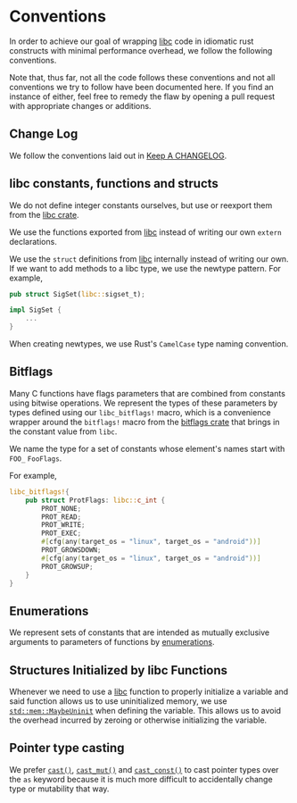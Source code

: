 # Conventions

In order to achieve our goal of wrapping [libc][libc] code in idiomatic rust
constructs with minimal performance overhead, we follow the following
conventions.

Note that, thus far, not all the code follows these conventions and not all
conventions we try to follow have been documented here. If you find an instance
of either, feel free to remedy the flaw by opening a pull request with
appropriate changes or additions.

## Change Log

We follow the conventions laid out in [Keep A CHANGELOG][kacl].

[kacl]: https://github.com/olivierlacan/keep-a-changelog/tree/18adb5f5be7a898d046f6a4acb93e39dcf40c4ad

## libc constants, functions and structs

We do not define integer constants ourselves, but use or reexport them from the
[libc crate][libc].

We use the functions exported from [libc][libc] instead of writing our own
`extern` declarations.

We use the `struct` definitions from [libc][libc] internally instead of writing
our own. If we want to add methods to a libc type, we use the newtype pattern.
For example,

```rust
pub struct SigSet(libc::sigset_t);

impl SigSet {
    ...
}
```

When creating newtypes, we use Rust's `CamelCase` type naming convention.

## Bitflags

Many C functions have flags parameters that are combined from constants using
bitwise operations. We represent the types of these parameters by types defined
using our `libc_bitflags!` macro, which is a convenience wrapper around the
`bitflags!` macro from the [bitflags crate][bitflags] that brings in the
constant value from `libc`.

We name the type for a set of constants whose element's names start with `FOO_`
`FooFlags`.

For example,

```rust
libc_bitflags!{
    pub struct ProtFlags: libc::c_int {
        PROT_NONE;
        PROT_READ;
        PROT_WRITE;
        PROT_EXEC;
        #[cfg(any(target_os = "linux", target_os = "android"))]
        PROT_GROWSDOWN;
        #[cfg(any(target_os = "linux", target_os = "android"))]
        PROT_GROWSUP;
    }
}
```


## Enumerations

We represent sets of constants that are intended as mutually exclusive arguments
to parameters of functions by [enumerations][enum].


## Structures Initialized by libc Functions

Whenever we need to use a [libc][libc] function to properly initialize a
variable and said function allows us to use uninitialized memory, we use
[`std::mem::MaybeUninit`][std_MaybeUninit] when defining the variable. This
allows us to avoid the overhead incurred by zeroing or otherwise initializing
the variable.

[bitflags]: https://crates.io/crates/bitflags/
[enum]: https://doc.rust-lang.org/reference.html#enumerations
[libc]: https://crates.io/crates/libc/
[std_MaybeUninit]: https://doc.rust-lang.org/stable/std/mem/union.MaybeUninit.html

## Pointer type casting

We prefer [`cast()`], [`cast_mut()`] and [`cast_const()`] to cast pointer types
over the `as` keyword because it is much more difficult to accidentally change
type or mutability that way.

[`cast()`]: https://doc.rust-lang.org/std/primitive.pointer.html#method.cast
[`cast_mut()`]: https://doc.rust-lang.org/std/primitive.pointer.html#method.cast_mut
[`cast_const()`]: https://doc.rust-lang.org/std/primitive.pointer.html#method.cast_const
